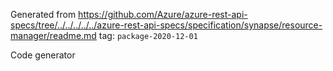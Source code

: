 Generated from https://github.com/Azure/azure-rest-api-specs/tree/../../../../../azure-rest-api-specs/specification/synapse/resource-manager/readme.md tag: `package-2020-12-01`

Code generator 


